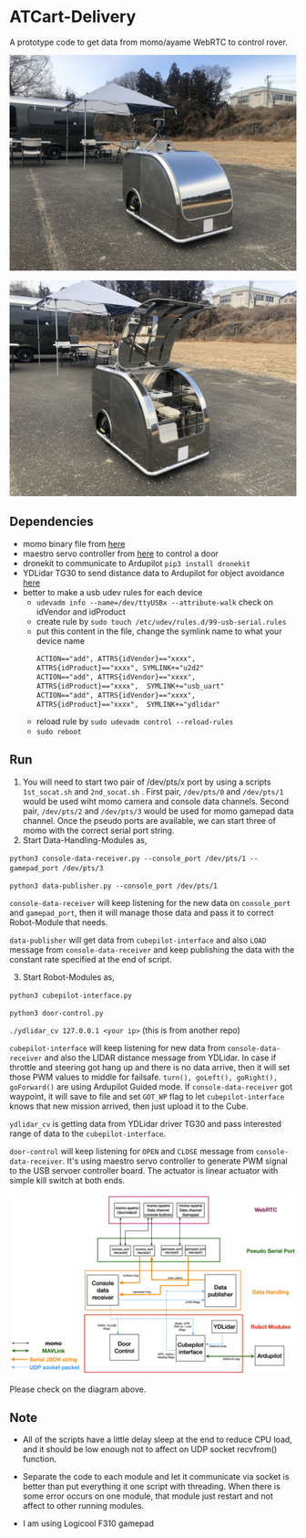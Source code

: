 # ATCart-Delivery

A prototype code to get data from momo/ayame WebRTC to control rover.

![](images/cart1.jpeg)

![](images/cart2.jpeg)

## Dependencies
* momo binary file from [here](https://github.com/shiguredo/momo/releases)
* maestro servo controller from [here](https://github.com/FRC4564/Maestro) to control a door
* dronekit to communicate to Ardupilot `pip3 install dronekit`
* YDLidar TG30 to send distance data to Ardupilot for object avoidance [here](https://github.com/rasheeddo/testYDLidar)
* better to make a usb udev rules for each device
	* `udevadm info --name=/dev/ttyUSBx --attribute-walk` check on idVendor and idProduct
	* create rule by `sudo touch /etc/udev/rules.d/99-usb-serial.rules`
	* put this content in the file, change the symlink name to what your device name 
		```
		ACTION=="add", ATTRS{idVendor}=="xxxx", ATTRS{idProduct}=="xxxx", SYMLINK+="u2d2"
		ACTION=="add", ATTRS{idVendor}=="xxxx", ATTRS{idProduct}=="xxxx",  SYMLINK+="usb_uart"
		ACTION=="add", ATTRS{idVendor}=="xxxx", ATTRS{idProduct}=="xxxx",  SYMLINK+="ydlidar"
		```
	* reload rule by `sudo udevadm control --reload-rules`
	* `sudo reboot`

## Run
1. You will need to start two pair of /dev/pts/x port by using a scripts `1st_socat.sh` and `2nd_socat.sh` . First pair, `/dev/pts/0` and `/dev/pts/1` would be used wiht momo camera and console data channels. Second pair, `/dev/pts/2` and `/dev/pts/3` would be used for momo gamepad data channel. Once the pseudo ports are available, we can start three of momo with the correct serial port string.
2. Start Data-Handling-Modules as,

`python3 console-data-receiver.py --console_port /dev/pts/1 --gamepad_port /dev/pts/3`

`python3 data-publisher.py --console_port /dev/pts/1`

`console-data-receiver` will keep listening for the new data on `console_port` and `gamepad_port`, then it will manage those data and pass it to correct Robot-Module that needs.

`data-publisher` will get data from `cubepilot-interface` and also `LOAD` message from `console-data-receiver` and keep publishing the data with the constant rate specified at the end of script.

3. Start Robot-Modules as,

`python3 cubepilot-interface.py`

`python3 door-control.py`

`./ydlidar_cv 127.0.0.1 <your ip>` (this is from another repo)

`cubepilot-interface` will keep listening for new data from `console-data-receiver` and also the LIDAR distance message from YDLidar. In case if throttle and steering got hang up and there is no data arrive, then it will set those PWM values to middle for failsafe. `turn(), goLeft(), goRight(), goForward()` are using Ardupilot Guided mode. If `console-data-receiver` got waypoint, it will save to file and set `GOT_WP` flag to let `cubepilot-interface` knows that new mission arrived, then just upload it to the Cube.

`ydlidar_cv` is getting data from YDLidar driver TG30 and pass interested range of data to the `cubepilot-interface`.

`door-control` will keep listening for `OPEN` and `CLOSE` message from `console-data-receiver`. It's using maestro servo controller to generate PWM signal to the USB servoer controller board. The actuator is linear actuator with simple kill switch at both ends.

![](images/diagram.jpeg)

Please check on the diagram above.

## Note
- All of the scripts have a little delay sleep at the end to reduce CPU load, and it should be low enough not to affect on UDP socket recvfrom() function.

- Separate the code to each module and let it communicate via socket is better than put everything it one script with threading. When there is some error occurs on one module, that module just restart and not affect to other running modules.

- I am using Logicool F310 gamepad
